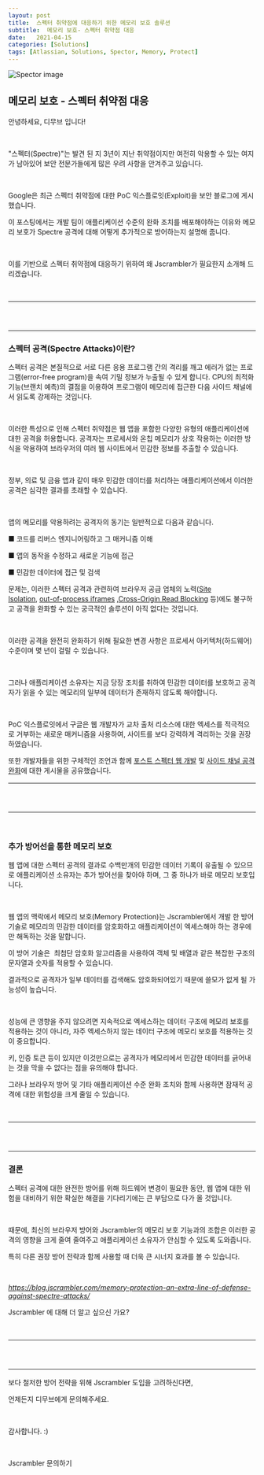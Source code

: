 ```yaml
---
layout: post
title:  스펙터 취약점에 대응하기 위한 메모리 보호 솔루션
subtitle:  메모리 보호- 스펙터 취약점 대응
date:   2021-04-15
categories: [Solutions]
tags: [Atlassian, Solutions, Spector, Memory, Protect]
---
```


![Spector image](https://d15k2d11r6t6rl.cloudfront.net/public/users/Integrators/208d7955-33b5-4ad5-b739-82f8ce94ecac/8a9982ff7519604f01751c35c4ac0507/%E1%84%89%E1%85%B3%E1%84%8F%E1%85%B3%E1%84%85%E1%85%B5%E1%86%AB%E1%84%89%E1%85%A3%E1%86%BA%202021-04-15%20%E1%84%8B%E1%85%A9%E1%84%92%E1%85%AE%202.10.54.png)

## 메모리 보호 - 스펙터 취약점 대응

안녕하세요, 디무브 입니다!

 

"스펙터(Spectre)"는 발견 된 지 3년이 지난 취약점이지만 여전히 악용할 수 있는 여지가 남아있어 보안 전문가들에게 많은 우려 사항을 안겨주고 있습니다.

 

Google은 최근 스펙터 취약점에 대한 PoC 익스플로잇(Exploit)을 보안 블로그에 게시했습니다. 

이 포스팅에서는 개발 팀이 애플리케이션 수준의 완화 조치를 배포해야하는 이유와 메모리 보호가 Spectre 공격에 대해 어떻게 추가적으로 방어하는지 설명해 줍니다. 

 

이를 기반으로 스펙터 취약점에 대응하기 위하여 왜 Jscrambler가 필요한지 소개해 드리겠습니다. 

 <div class="pm-table-container  sc-frDJqD gCEYuZ" data-layout="default" style="width: inherit;"><div class="pm-table-wrapper"><table data-number-column="false"><colgroup><col style="width: 679px;"></colgroup><tbody><tr><td rowspan="1" colspan="1" colorname="" data-colwidth="680"><p data-renderer-start-pos="367">&nbsp;</p></td></tr></tbody></table></div></div>

### 스펙터 공격(Spectre Attacks)이란?

스펙터 공격은 본질적으로 서로 다른 응용 프로그램 간의 격리를 깨고 에러가 없는 프로그램(error-free program)을 속여 기밀 정보가 누출될 수 있게 합니다. CPU의 최적화 기능(브랜치 예측)의 결점을 이용하여 프로그램이 메모리에 접근한 다음 사이드 채널에서 읽도록 강제하는 것입니다.

 

이러한 특성으로 인해 스펙터 취약점은 웹 앱을 포함한 다양한 유형의 애플리케이션에 대한 공격을 허용합니다. 공격자는 프로세서와 온칩 메모리가 상호 작용하는 이러한 방식을 악용하여 브라우저의 여러 웹 사이트에서 민감한 정보를 추출할 수 있습니다. 

 

정부, 의료 및 금융 앱과 같이 매우 민감한 데이터를 처리하는 애플리케이션에서 이러한 공격은 심각한 결과를 초래할 수 있습니다. 

 

앱의 메모리를 악용하려는 공격자의 동기는 일반적으로 다음과 같습니다. 

 ■ 코드를 리버스 엔지니어링하고 그 매커니즘 이해 

 ■ 앱의 동작을 수정하고 새로운 기능에 접근 

 ■ 민감한 데이터에 접근 및 검색

<p data-renderer-start-pos="913">문제는, 이러한 스펙터 공격과 관련하여 브라우저 공급 업체의 노력(<a class="sc-iyvyFf kJXhAi" href="https://www.chromium.org/Home/chromium-security/site-isolation" title="https://www.chromium.org/Home/chromium-security/site-isolation" data-renderer-mark="true">Site Isolation</a>,&nbsp;<a class="sc-iyvyFf kJXhAi" href="https://www.chromium.org/developers/design-documents/oop-iframes" title="https://www.chromium.org/developers/design-documents/oop-iframes" data-renderer-mark="true">out-of-process iframes</a>&nbsp;,<a class="sc-iyvyFf kJXhAi" href="https://www.chromium.org/Home/chromium-security/corb-for-developers" title="https://www.chromium.org/Home/chromium-security/corb-for-developers" data-renderer-mark="true">Cross-Origin Read Blocking</a>&nbsp;등)에도 불구하고 공격을 완화할 수 있는 궁극적인 솔루션이 아직 없다는 것입니다.&nbsp;</p> 

이러한 공격을 완전히 완화하기 위해 필요한 변경 사항은 프로세서 아키텍처(하드웨어) 수준이며 몇 년이 걸릴 수 있습니다. 

 

그러나 애플리케이션 소유자는 지금 당장 조치를 취하여 민감한 데이터를 보호하고 공격자가 읽을 수 있는 메모리의 일부에 데이터가 존재하지 않도록 해야합니다. 

 

PoC 익스플로잇에서 구글은 웹 개발자가 교차 출처 리소스에 대한 엑세스를 적극적으로 거부하는 새로운 매커니즘을 사용하여, 사이트를 보다 강력하게 격리하는 것을 권장하였습니다.

<p data-renderer-start-pos="1330">또한 개발자들을 위한 구체적인 조언과 함께&nbsp;<a class="sc-iyvyFf kJXhAi" href="https://w3c.github.io/webappsec-post-spectre-webdev/" title="https://w3c.github.io/webappsec-post-spectre-webdev/" data-renderer-mark="true">포스트 스펙터 웹 개발</a>&nbsp;및&nbsp;<a class="sc-iyvyFf kJXhAi" href="https://blog.chromium.org/2021/03/mitigating-side-channel-attacks.html" title="https://blog.chromium.org/2021/03/mitigating-side-channel-attacks.html" data-renderer-mark="true">사이드 채널 공격 완화</a>에 대한 게시물을 공유했습니다.&nbsp;</p>


<div class="pm-table-container  sc-frDJqD gCEYuZ" data-layout="default" style="width: inherit;"><div class="pm-table-wrapper"><table data-number-column="false"><colgroup><col style="width: 679px;"></colgroup><tbody><tr><td rowspan="1" colspan="1" colorname="" data-colwidth="680"><p data-renderer-start-pos="367">&nbsp;</p></td></tr></tbody></table></div></div>
 

### 추가 방어선을 통한 메모리 보호

웹 앱에 대한 스펙터 공격의 결과로 수백만개의 민감한 데이터 기록이 유출될 수 있으므로 애플리케이션 소유자는 추가 방어선을 찾아야 하며, 그 중 하나가 바로 메모리 보호입니다. 

 

웹 앱의 맥락에서 메모리 보호(Memory Protection)는 Jscrambler에서 개발 한 방어 기술로 메모리의 민감한 데이터를 암호화하고 애플리케이션이 엑세스해야 하는 경우에만 해독하는 것을 말합니다. 

이 방어 기술은  최첨단 암호화 알고리즘을 사용하여 객체 및 배열과 같은 복잡한 구조의 문자열과 숫자를 적용할 수 있습니다.

결과적으로 공격자가 일부 데이터를 검색해도 암호화되어있기 때문에 쓸모가 없게 될 가능성이 높습니다.

 

성능에 큰 영향을 주지 않으려면 지속적으로 엑세스하는 데이터 구조에 메모리 보호를 적용하는 것이 아니라, 자주 엑세스하지 않는 데이터 구조에 메모리 보호를 적용하는 것이 중요합니다.

키, 인증 토큰 등이 있지만 이것만으로는 공격자가 메모리에서 민감한 데이터를 긁어내는 것을 막을 수 없다는 점을 유의해야 합니다. 

그러나 브라우저 방어 및 기타 애플리케이션 수준 완화 조치와 함께 사용하면 잠재적 공격에 대한 위험성을 크게 줄일 수 있습니다. 

 <div class="pm-table-container  sc-frDJqD gCEYuZ" data-layout="default" style="width: inherit;"><div class="pm-table-wrapper"><table data-number-column="false"><colgroup><col style="width: 679px;"></colgroup><tbody><tr><td rowspan="1" colspan="1" colorname="" data-colwidth="680"><p data-renderer-start-pos="367">&nbsp;</p></td></tr></tbody></table></div></div>

### 결론

스펙터 공격에 대한 완전한 방어를 위해 하드웨어 변경이 필요한 동안, 웹 앱에 대한 위험을 대비하기 위한 확실한 해결을 기다리기에는 큰 부담으로 다가 올 것입니다. 

 

때문에, 최신의 브라우저 방어와 Jscrambler의 메모리 보호 기능과의 조합은 이러한 공격의 영향을 크게 줄여 줄여주고 애플리케이션 소유자가 안심할 수 있도록 도와줍니다. 

특히 다른 권장 방어 전략과 함께 사용할 때 더욱 큰 시너지 효과를 볼 수 있습니다. 

 

<a class="sc-iyvyFf kJXhAi" href="https://blog.jscrambler.com/memory-protection-an-extra-line-of-defense-against-spectre-attacks/" title="https://blog.jscrambler.com/memory-protection-an-extra-line-of-defense-against-spectre-attacks/" data-renderer-mark="true"><em data-renderer-mark="true">https://blog.jscrambler.com/memory-protection-an-extra-line-of-defense-against-spectre-attacks/</em></a>


Jscrambler 에 대해 더 알고 싶으신 가요? 

 
 <div class="pm-table-container  sc-frDJqD gCEYuZ" data-layout="default" style="width: inherit;"><div class="pm-table-wrapper"><table data-number-column="false"><colgroup><col style="width: 679px;"></colgroup><tbody><tr><td rowspan="1" colspan="1" colorname="" data-colwidth="680"><p data-renderer-start-pos="367">&nbsp;</p></td></tr></tbody></table></div></div>

보다 철저한 방어 전략을 위해 Jscrambler 도입을 고려하신다면,

언제든지 디무브에게 문의해주세요.

 

감사합니다. :)  

 

Jscrambler 문의하기
